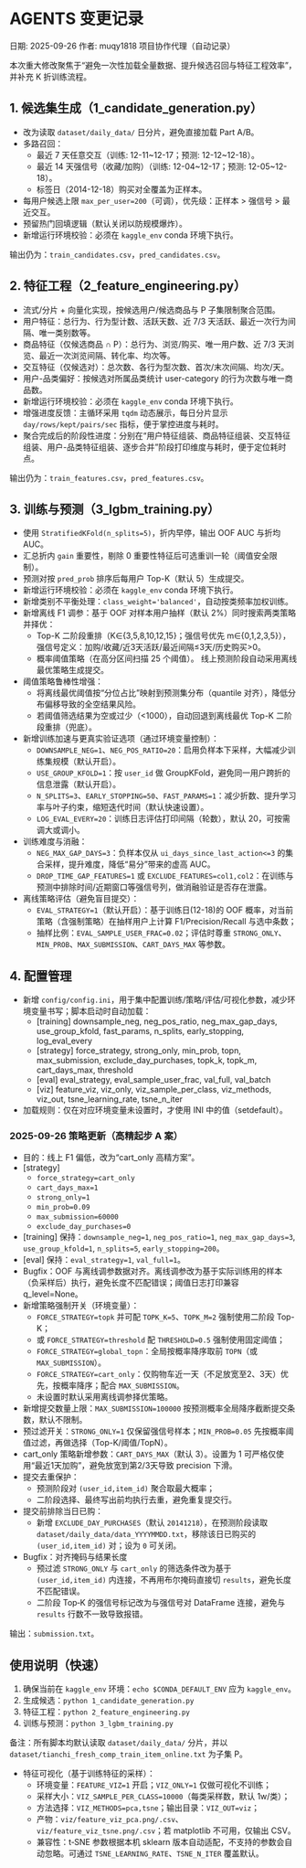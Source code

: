 # AGENTS 变更记录

日期: 2025-09-26
作者: muqy1818 项目协作代理（自动记录）

本次重大修改聚焦于“避免一次性加载全量数据、提升候选召回与特征工程效率”，并补充 K 折训练流程。

## 1. 候选集生成（1_candidate_generation.py）
- 改为读取 `dataset/daily_data/` 日分片，避免直接加载 Part A/B。
- 多路召回：
  - 最近 7 天任意交互（训练: 12-11~12-17；预测: 12-12~12-18）。
  - 最近 14 天强信号（收藏/加购）（训练: 12-04~12-17；预测: 12-05~12-18）。
  - 标签日（2014-12-18）购买对全覆盖为正样本。
- 每用户候选上限 `max_per_user=200`（可调），优先级：正样本 > 强信号 > 最近交互。
- 预留热门回填逻辑（默认关闭以防规模爆炸）。
- 新增运行环境校验：必须在 `kaggle_env` conda 环境下执行。

输出仍为：`train_candidates.csv`，`pred_candidates.csv`。

## 2. 特征工程（2_feature_engineering.py）
- 流式/分片 + 向量化实现，按候选用户/候选商品与 P 子集限制聚合范围。
- 用户特征：总行为、行为型计数、活跃天数、近 7/3 天活跃、最近一次行为间隔、唯一类别数等。
- 商品特征（仅候选商品 ∩ P）：总行为、浏览/购买、唯一用户数、近 7/3 天浏览、最近一次浏览间隔、转化率、均次等。
- 交互特征（仅候选对）：总次数、各行为型次数、首次/末次间隔、均次/天。
- 用户-品类偏好：按候选对所属品类统计 user-category 的行为次数与唯一商品数。
- 新增运行环境校验：必须在 `kaggle_env` conda 环境下执行。
- 增强进度反馈：主循环采用 `tqdm` 动态展示，每日分片显示 `day/rows/kept/pairs/sec` 指标，便于掌控进度与耗时。
- 聚合完成后的阶段性进度：分别在“用户特征组装、商品特征组装、交互特征组装、用户-品类特征组装、逐步合并”阶段打印维度与耗时，便于定位耗时点。

输出仍为：`train_features.csv`，`pred_features.csv`。

## 3. 训练与预测（3_lgbm_training.py）
- 使用 `StratifiedKFold(n_splits=5)`，折内早停，输出 OOF AUC 与折均 AUC。
- 汇总折内 `gain` 重要性，剔除 0 重要性特征后可选重训一轮（阈值安全限制）。
- 预测对按 `pred_prob` 排序后每用户 Top-K（默认 5）生成提交。
- 新增运行环境校验：必须在 `kaggle_env` conda 环境下执行。
- 新增类别不平衡处理：`class_weight='balanced'`，自动按类频率加权训练。
- 新增离线 F1 调参：基于 OOF 对样本用户抽样（默认 2%）同时搜索两类策略并择优：
  - Top-K 二阶段重排（K∈{3,5,8,10,12,15}；强信号优先 m∈{0,1,2,3,5}），强信号定义：加购/收藏/近3天活跃/最近间隔≤3天/历史购买>0。
  - 概率阈值策略（在高分区间扫描 25 个阈值）。
  线上预测阶段自动采用离线最优策略生成提交。
- 阈值策略鲁棒性增强：
  - 将离线最优阈值按“分位占比”映射到预测集分布（quantile 对齐），降低分布偏移导致的全空结果风险。
  - 若阈值筛选结果为空或过少（<1000），自动回退到离线最优 Top-K 二阶段重排（兜底）。
- 新增训练加速与更真实验证选项（通过环境变量控制）：
  - `DOWNSAMPLE_NEG=1`、`NEG_POS_RATIO=20`：启用负样本下采样，大幅减少训练集规模（默认开启）。
  - `USE_GROUP_KFOLD=1`：按 `user_id` 做 GroupKFold，避免同一用户跨折的信息泄露（默认开启）。
  - `N_SPLITS=3`、`EARLY_STOPPING=50`、`FAST_PARAMS=1`：减少折数、提升学习率与叶子约束，缩短迭代时间（默认快速设置）。
  - `LOG_EVAL_EVERY=20`：训练日志评估打印间隔（轮数），默认 20，可按需调大或调小。
- 训练难度与消融：
  - `NEG_MAX_GAP_DAYS=3`：负样本仅从 `ui_days_since_last_action<=3` 的集合采样，提升难度，降低“易分”带来的虚高 AUC。
  - `DROP_TIME_GAP_FEATURES=1` 或 `EXCLUDE_FEATURES=col1,col2`：在训练与预测中排除时间/近期窗口等强信号列，做消融验证是否存在泄露。
- 离线策略评估（避免盲目提交）：
  - `EVAL_STRATEGY=1`（默认开启）：基于训练日(12-18)的 OOF 概率，对当前策略（含强制策略）在抽样用户上计算 F1/Precision/Recall 与选中条数；
  - 抽样比例：`EVAL_SAMPLE_USER_FRAC=0.02`；评估时尊重 `STRONG_ONLY`、`MIN_PROB`、`MAX_SUBMISSION`、`CART_DAYS_MAX` 等参数。

## 4. 配置管理
- 新增 `config/config.ini`，用于集中配置训练/策略/评估/可视化参数，减少环境变量书写；脚本启动时自动加载：
  - [training] downsample_neg, neg_pos_ratio, neg_max_gap_days, use_group_kfold, fast_params, n_splits, early_stopping, log_eval_every
  - [strategy] force_strategy, strong_only, min_prob, topn, max_submission, exclude_day_purchases, topk_k, topk_m, cart_days_max, threshold
  - [eval] eval_strategy, eval_sample_user_frac, val_full, val_batch
  - [viz] feature_viz, viz_only, viz_sample_per_class, viz_methods, viz_out, tsne_learning_rate, tsne_n_iter
- 加载规则：仅在对应环境变量未设置时，才使用 INI 中的值（setdefault）。

### 2025-09-26 策略更新（高精起步 A 案）
- 目的：线上 F1 偏低，改为“cart_only 高精方案”。
- [strategy]
  - `force_strategy=cart_only`
  - `cart_days_max=1`
  - `strong_only=1`
  - `min_prob=0.09`
  - `max_submission=60000`
  - `exclude_day_purchases=0`
- [training] 保持：`downsample_neg=1`, `neg_pos_ratio=1`, `neg_max_gap_days=3`, `use_group_kfold=1`, `n_splits=5`, `early_stopping=200`。
- [eval] 保持：`eval_strategy=1`, `val_full=1`。
- Bugfix：OOF 与离线调参数据对齐。离线调参改为基于实际训练用的样本（负采样后）执行，避免长度不匹配错误；阈值日志打印兼容 q_level=None。
- 新增策略强制开关（环境变量）：
  - `FORCE_STRATEGY=topk` 并可配 `TOPK_K=5`、`TOPK_M=2` 强制使用二阶段 Top-K；
  - 或 `FORCE_STRATEGY=threshold` 配 `THRESHOLD=0.5` 强制使用固定阈值；
  - `FORCE_STRATEGY=global_topn`：全局按概率降序取前 `TOPN`（或 `MAX_SUBMISSION`）。
  - `FORCE_STRATEGY=cart_only`：仅购物车近一天（不足放宽至2、3天）优先，按概率降序；配合 `MAX_SUBMISSION`。
  - 未设置时默认采用离线调参择优策略。
- 新增提交数量上限：`MAX_SUBMISSION=100000` 按预测概率全局降序截断提交条数，默认不限制。
- 预过滤开关：`STRONG_ONLY=1` 仅保留强信号样本；`MIN_PROB=0.05` 先按概率阈值过滤，再做选择（Top-K/阈值/TopN）。
- cart_only 策略新增参数：`CART_DAYS_MAX`（默认 3）。设置为 1 可严格仅使用“最近1天加购”，避免放宽到第2/3天导致 precision 下滑。
- 提交去重保护：
  - 预测阶段对 `(user_id,item_id)` 聚合取最大概率；
  - 二阶段选择、最终写出前均执行去重，避免重复提交行。
- 提交前排除当日已购：
  - 新增 `EXCLUDE_DAY_PURCHASES`（默认 `20141218`），在预测阶段读取 `dataset/daily_data/data_YYYYMMDD.txt`，移除该日已购买的 `(user_id,item_id)` 对；设为 `0` 可关闭。
- Bugfix：对齐掩码与结果长度
  - 预过滤 `STRONG_ONLY` 与 `cart_only` 的筛选条件改为基于 `(user_id,item_id)` 内连接，不再用布尔掩码直接切 `results`，避免长度不匹配错误。
  - 二阶段 Top‑K 的强信号标记改为与强信号对 DataFrame 连接，避免与 `results` 行数不一致导致报错。

输出：`submission.txt`。

## 使用说明（快速）
1. 确保当前在 `kaggle_env` 环境：`echo $CONDA_DEFAULT_ENV` 应为 `kaggle_env`。
2. 生成候选：`python 1_candidate_generation.py`
3. 特征工程：`python 2_feature_engineering.py`
4. 训练与预测：`python 3_lgbm_training.py`

备注：所有脚本均默认读取 `dataset/daily_data/` 分片，并以 `dataset/tianchi_fresh_comp_train_item_online.txt` 为子集 P。
- 特征可视化（基于训练特征的采样）：
  - 环境变量：`FEATURE_VIZ=1` 开启；`VIZ_ONLY=1` 仅做可视化不训练；
  - 采样大小：`VIZ_SAMPLE_PER_CLASS=10000`（每类采样数，默认 1w/类）；
  - 方法选择：`VIZ_METHODS=pca,tsne`；输出目录：`VIZ_OUT=viz`；
  - 产物：`viz/feature_viz_pca.png/.csv`、`viz/feature_viz_tsne.png/.csv`；若 matplotlib 不可用，仅输出 CSV。
  - 兼容性：t‑SNE 参数根据本机 sklearn 版本自动适配，不支持的参数会自动忽略。可通过 `TSNE_LEARNING_RATE`、`TSNE_N_ITER` 覆盖默认。
